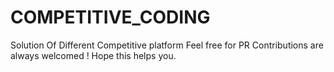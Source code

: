 # COMPETITIVE_CODING
Solution Of Different Competitive platform
Feel free for PR 
Contributions are always welcomed !
Hope this helps you.
